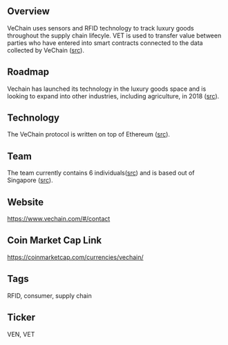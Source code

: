 ## Overview

VeChain uses sensors and RFID technology to track luxury goods throughout the supply chain lifecyle. VET is used to transfer value between parties who have entered into smart contracts connected to the data collected by VeChain ([src](https://vechainfoundation.com/en/)).

## Roadmap

Vechain has launched its technology in the luxury goods space and is looking to expand into other industries, including agriculture, in 2018 ([src](https://www.vechain.com/#/support/01)).

## Technology

The VeChain protocol is written on top of Ethereum ([src](https://www.vechain.com/#/support/01)).

## Team

The team currently contains 6 individuals([src](https://vechainfoundation.com/en/#team)) and is based out of Singapore ([src](https://www.vechain.com/#/about)). 

## Website

https://www.vechain.com/#/contact

## Coin Market Cap Link

https://coinmarketcap.com/currencies/vechain/

## Tags

RFID, consumer, supply chain

## Ticker

VEN, VET
